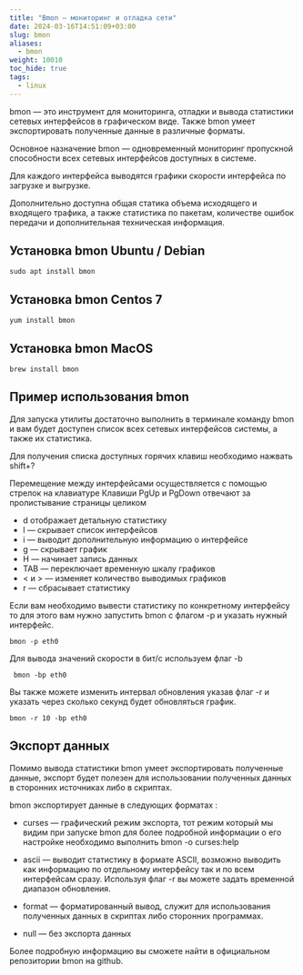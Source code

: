 ```yaml
---
title: "Bmon — мониторинг и отладка сети"
date: 2024-03-16T14:51:09+03:00
slug: bmon
aliases:
  - bmon
weight: 10010
toc_hide: true
tags:
  - linux
---
```


bmon — это инструмент для мониторинга, отладки и вывода статистики сетевых интерфейсов в графическом виде. Также bmon умеет экспортировать полученные данные в различные форматы.

Основное назначение bmon — одновременный мониторинг пропускной способности всех сетевых интерфейсов доступных в системе.

Для каждого интерфейса выводятся графики скорости интерфейса по загрузке и выгрузке.

Дополнительно доступна общая статика объема исходящего и входящего трафика, а также статистика по пакетам, количестве ошибок передачи и дополнительная техническая информация.

## Установка bmon Ubuntu / Debian

```
sudo apt install bmon
```

## Установка bmon Centos 7

```
yum install bmon
```

## Установка bmon MacOS

```
brew install bmon
```

## Пример использования bmon

Для запуска утилиты достаточно выполнить в терминале команду bmon и вам будет доступен список всех сетевых интерфейсов системы, а также их статистика.

Для получения списка доступных горячих клавиш необходимо нажвать shift+?

Перемещение между интерфейсами осуществляется с помощью стрелок на клавиатуре
Клавиши PgUp и PgDown отвечают за пролистывание страницы целиком
- d отображает детальную статистику
- l — скрывает список интерфейсов
- i — выводит дополнительную информацию о интерфейсе
- g — скрывает график
- H — начинает запись данных
- TAB — переключает временную шкалу графиков
- < и > — изменяет количество выводимых графиков
- r — сбрасывает статистику

Если вам необходимо вывести статистику по конкретному интерфейсу то для этого вам нужно запустить bmon с флагом -p и указать нужный интерфейс.

```
bmon -p eth0
```

Для вывода значений скорости в бит/с используем флаг -b

```
 bmon -bp eth0 
```

Вы также можете изменить интервал обновления указав флаг -r и указать через сколько секунд будет обновляться график.
```
bmon -r 10 -bp eth0
```
## Экспорт данных

Помимо вывода статистики bmon умеет экспортировать полученные данные, экспорт будет полезен для использовании полученных данных в сторонних источниках либо в скриптах.

bmon экспортирует данные в следующих форматах :

- curses — графический режим экспорта, тот режим который мы видим при запуске bmon для более подробной информации о его настройке необходимо выполнить bmon -o curses:help

- ascii — выводит статистику в формате ASCII, возможно выводить как информацию по отдельному интерфейсу так и по всем интерфейсам сразу. Используя флаг -r вы можете задать временной диапазон обновления.

- format — форматированный вывод, служит для использования полученных данных в скриптах либо сторонних программах.

- null — без экспорта данных

Более подробную информацию вы сможете найти в официальном репозитории bmon на github.




















